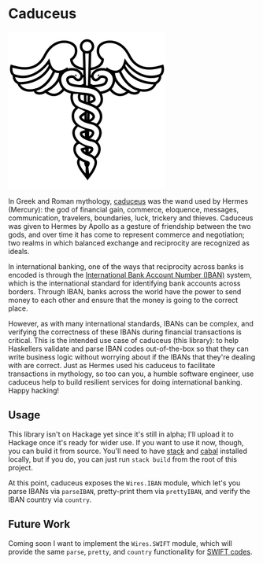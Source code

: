 # Caduceus

![Caduceus](/assets/caduceus.png)

In Greek and Roman mythology, [caduceus](https://en.wikipedia.org/wiki/Caduceus) was the wand used by Hermes (Mercury): the god of financial gain, commerce, eloquence, messages, communication, travelers, boundaries, luck, trickery and thieves.  Caduceus was given to Hermes by Apollo as a gesture of friendship between the two gods, and over time it has come to represent commerce and negotiation; two realms in which balanced exchange and reciprocity are recognized as ideals.  

In international banking, one of the ways that reciprocity across banks is encoded is through the [International Bank Account Number (IBAN)](https://en.wikipedia.org/wiki/International_Bank_Account_Number) system, which is the international standard for identifying bank accounts across borders.  Through IBAN, banks across the world have the power to send money to each other and ensure that the money is going to the correct place.  

However, as with many international standards, IBANs can be complex, and verifying the correctness of these IBANs during financial transactions is critical.  This is the intended use case of caduceus (this library): to help Haskellers validate and parse IBAN codes out-of-the-box so that they can write business logic without worrying about if the IBANs that they're dealing with are correct.  Just as Hermes used his caduceus to facilitate transactions in mythology, so too can you, a humble software engineer, use caduceus help to build resilient services for doing international banking.  Happy hacking!

## Usage

This library isn't on Hackage yet since it's still in alpha; I'll upload it to Hackage once it's ready for wider use.  If you want to use it now, though, you can build it from source.  You'll need to have [stack](https://docs.haskellstack.org/en/stable/README/) and [cabal](https://www.haskell.org/cabal/) installed locally, but if you do, you can just run `stack build` from the root of this project.  

At this point, caduceus exposes the `Wires.IBAN` module, which let's you parse IBANs via `parseIBAN`, pretty-print them via `prettyIBAN`, and verify the IBAN country via `country`.

## Future Work

Coming soon I want to implement the `Wires.SWIFT` module, which will provide the same `parse`, `pretty`, and `country` functionality for [SWIFT codes](https://en.wikipedia.org/wiki/Society_for_Worldwide_Interbank_Financial_Telecommunication). 
